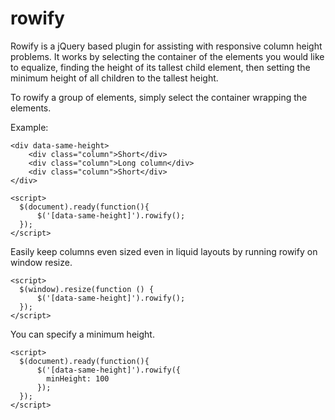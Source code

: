 rowify
======

Rowify is a jQuery based plugin for assisting with responsive column height problems. It works by selecting the container of the elements you would like to equalize, finding the height of its tallest child element, then setting the minimum height of all children to the tallest height. 

To rowify a group of elements, simply select the container wrapping the elements.

Example:
```
<div data-same-height>
    <div class="column">Short</div>
    <div class="column">Long column</div>
    <div class="column">Short</div>
</div>

<script>
  $(document).ready(function(){
      $('[data-same-height]').rowify();
  });
</script>
```


Easily keep columns even sized even in liquid layouts by running rowify on window resize.
```
<script>
  $(window).resize(function () {
      $('[data-same-height]').rowify();
  });
</script>
```

You can specify a minimum height.
```
<script>
  $(document).ready(function(){
      $('[data-same-height]').rowify({
        minHeight: 100
      });
  });
</script>
```
